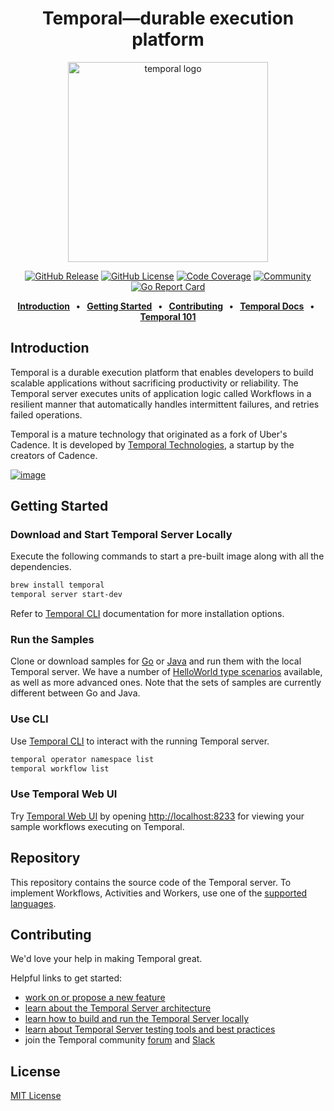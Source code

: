 <div class="title-block" style="text-align: center;" align="center">

# Temporal—durable execution platform

<p><img title="temporal logo" src="https://avatars.githubusercontent.com/u/56493103?s=320" width="320" height="320"></p>

[![GitHub Release](https://img.shields.io/github/v/release/temporalio/temporal)](https://github.com/temporalio/temporal/releases/latest)
[![GitHub License](https://img.shields.io/github/license/temporalio/temporal)](https://github.com/temporalio/temporal/blob/main/LICENSE)
[![Code Coverage](https://img.shields.io/badge/codecov-report-blue)](https://app.codecov.io/gh/temporalio/temporal)
[![Community](https://img.shields.io/static/v1?label=community&message=get%20help&color=informational)](https://community.temporal.io)
[![Go Report Card](https://goreportcard.com/badge/github.com/temporalio/temporal)](https://goreportcard.com/report/github.com/temporalio/temporal)

**[Introduction](#introduction) &nbsp;&nbsp;&bull;&nbsp;&nbsp;**
**[Getting Started](#getting-started) &nbsp;&nbsp;&bull;&nbsp;&nbsp;**
**[Contributing](#contributing) &nbsp;&nbsp;&bull;&nbsp;&nbsp;**
**[Temporal Docs](https://docs.temporal.io/) &nbsp;&nbsp;&bull;&nbsp;&nbsp;**
**[Temporal 101](https://learn.temporal.io/courses/temporal_101/)**

</div>

## Introduction

Temporal is a durable execution platform that enables developers to build scalable applications without sacrificing productivity or reliability.
The Temporal server executes units of application logic called Workflows in a resilient manner that automatically handles intermittent failures, and retries failed operations.

Temporal is a mature technology that originated as a fork of Uber's Cadence.
It is developed by [Temporal Technologies](https://temporal.io/), a startup by the creators of Cadence.

[![image](https://github.com/temporalio/temporal/assets/251288/693d18b5-01de-4a3b-b47b-96347b84f610)](https://youtu.be/wIpz4ioK0gI 'Getting to know Temporal')

## Getting Started

### Download and Start Temporal Server Locally

Execute the following commands to start a pre-built image along with all the dependencies.

```bash
brew install temporal
temporal server start-dev
```

Refer to [Temporal CLI](https://docs.temporal.io/cli/#installation) documentation for more installation options.

### Run the Samples

Clone or download samples for [Go](https://github.com/temporalio/samples-go) or [Java](https://github.com/temporalio/samples-java) and run them with the local Temporal server.
We have a number of [HelloWorld type scenarios](https://github.com/temporalio/samples-java#helloworld) available, as well as more advanced ones. Note that the sets of samples are currently different between Go and Java.

### Use CLI

Use [Temporal CLI](https://docs.temporal.io/cli/) to interact with the running Temporal server.

```bash
temporal operator namespace list
temporal workflow list
```

### Use Temporal Web UI

Try [Temporal Web UI](https://docs.temporal.io/web-ui) by opening [http://localhost:8233](http://localhost:8233) for viewing your sample workflows executing on Temporal.

## Repository

This repository contains the source code of the Temporal server. To implement Workflows, Activities and Workers, use one of the [supported languages](https://docs.temporal.io/dev-guide/).

## Contributing

We'd love your help in making Temporal great.

Helpful links to get started:

- [work on or propose a new feature](https://github.com/temporalio/proposals)
- [learn about the Temporal Server architecture](./docs/architecture/README.md)
- [learn how to build and run the Temporal Server locally](./CONTRIBUTING.md)
- [learn about Temporal Server testing tools and best practices](./docs/development/testing.md)
- join the Temporal community [forum](https://community.temporal.io) and [Slack](https://t.mp/slack)

## License

[MIT License](https://github.com/temporalio/temporal/blob/main/LICENSE)
